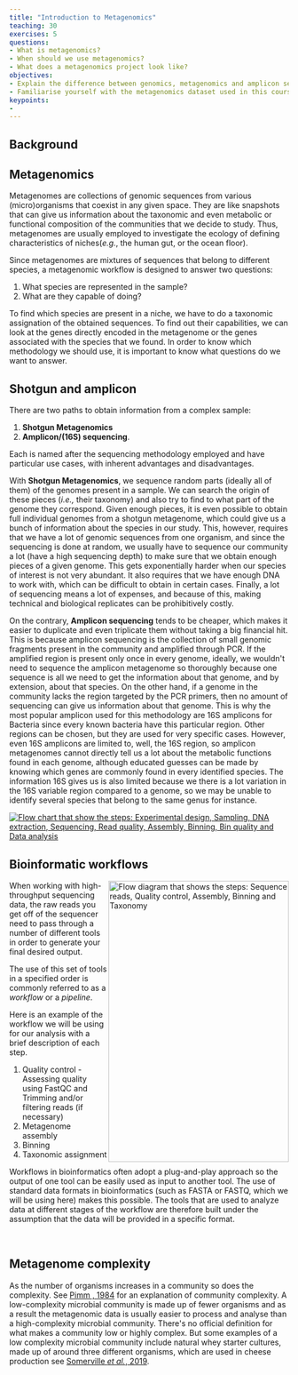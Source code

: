 ```yaml
---
title: "Introduction to Metagenomics"
teaching: 30
exercises: 5
questions:
- What is metagenomics?
- When should we use metagenomics?
- What does a metagenomics project look like?
objectives:
- Explain the difference between genomics, metagenomics and amplicon sequencing.
- Familiarise yourself with the metagenomics dataset used in this course.
keypoints:
-
---
```



## Background
## Metagenomics
Metagenomes are collections of genomic
sequences from various (micro)organisms that coexist in any
given space. They are like snapshots that can give us information
about the taxonomic and even metabolic or functional composition
of the communities that we decide to study. Thus, metagenomes
are usually employed to investigate the ecology of defining
characteristics of niches(*e.g.*, the human gut, or the ocean floor).

Since metagenomes are mixtures of sequences that belong to different species,
a metagenomic workflow is designed to answer two questions:
1. What species are represented in the sample?
2. What are they capable of doing?

To find which species are present in a niche, we have
to do a taxonomic assignation of the obtained sequences.
To find out their capabilities, we can
look at the genes directly encoded in the metagenome or the
genes associated with the species that we found. In order to
know which methodology we should use, it is important to
know what questions do we want to answer.

## Shotgun and amplicon
There are two paths to obtain information from a complex sample:
1. **Shotgun Metagenomics**  
2. **Amplicon/(16S) sequencing**.

Each is named after the sequencing methodology employed
and have particular use cases, with inherent advantages and disadvantages.

With **Shotgun Metagenomics**, we sequence random parts (ideally all of them) of the
genomes present in a sample. We can search the origin of these
pieces (_i.e.,_ their taxonomy) and also try to find to what
part of the genome they correspond. Given enough pieces, it is even possible
to obtain full individual genomes from a shotgun metagenome,
which could give us a bunch of information about the species
in our study. This, however, requires that we have a lot of genomic
sequences from one organism, and since the sequencing is done at random,
we usually have to sequence our community a lot (have a high sequencing depth)
to make sure that we obtain enough pieces of a given genome. This gets
exponentially harder when our species of interest is not very abundant.
It also requires that we have enough DNA to work with, which can be
difficult to obtain in certain cases. Finally, a lot of sequencing
means a lot of expenses, and because of this, making technical
and biological replicates can be prohibitively costly.   

On the contrary, **Amplicon sequencing** tends to be cheaper,
which makes it easier to duplicate and even triplicate
them without taking a big financial hit. This is because
amplicon sequencing is the collection of small genomic fragments
present in the community and amplified through PCR. If the
amplified region is present only once in every genome, ideally,
we wouldn't need to sequence the amplicon metagenome so thoroughly
because one sequence is all we need to get the information
about that genome, and by extension, about that species. On the other
hand, if a genome in the community lacks the region targeted by the
PCR primers, then no amount of sequencing can give us information
about that genome. This is why the most popular amplicon used for
this methodology are 16S amplicons for Bacteria since every known
bacteria have this particular region. Other regions can be chosen,
but they are used for very specific cases. However, even 16S amplicons
are limited to, well, the 16S region, so amplicon metagenomes cannot
directly tell us a lot about the metabolic functions found in each genome,
although educated guesses can be made by knowing which genes are
commonly found in every identified species. The information 16S gives us
is also limited because we there is a lot variation in the 16S variable
region compared to a genome, so we may be unable to identify several species
that belong to the same genus for instance.

<a href="{{ page.root }}/fig/analysis_flowchart_v3.png">
  <img src="{{ page.root }}/fig/analysis_flowchart_v3.png" alt="Flow chart that show the steps: Experimental design, Sampling, DNA extraction, Sequencing, Read quality, Assembly, Binning, Bin quality and Data analysis " />
</a>


## Bioinformatic workflows


<img align="right" width="325" height="506" src="{{ page.root }}/fig/short_analysis_flowchart.png" alt="Flow diagram that shows the steps: Sequence reads, Quality control, Assembly, Binning and Taxonomy" />

When working with high-throughput sequencing data, the raw reads you get off of the sequencer need to pass
through a number of  different tools in order to generate your final desired output.  

The use of this set of tools in a specified order is commonly referred to as a *workflow* or a *pipeline*.  

Here is an example of the workflow we will be using for our analysis with a brief
description of each step.  

1. Quality control - Assessing quality using FastQC and Trimming and/or filtering reads (if necessary)
2. Metagenome assembly
3. Binning
4. Taxonomic assignment

Workflows in bioinformatics often adopt a plug-and-play approach so the output of one tool can be easily used as input to another tool.
The use of standard data formats in bioinformatics (such as FASTA or FASTQ, which we will be using here) makes this possible.
The tools that are used to analyze data at different stages of the workflow are therefore built under the assumption that the data will be provided in a specific format.

<br clear="right"/>


## Metagenome complexity

As the number of organisms increases in a community so does the complexity. See [Pimm , 1984](https://www.nature.com/articles/307321a0) for an explanation of community complexity.
A low-complexity microbial community is made up of fewer organisms and as a result the metagenomic data is usually easier to process and analyse than a high-complexity microbial community.
There's no official definition for what makes a community low or highly complex. But some examples of a low complexity microbial community include natural whey starter cultures, made up of around three different organisms, which are used in cheese production see [Somerville _et al._, 2019](https://bmcmicrobiol.biomedcentral.com/articles/10.1186/s12866-019-1500-0).
